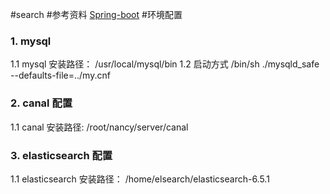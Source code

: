 #search
#参考资料
 [Spring-boot](http://www.ityouknow.com/springboot/2015/12/30/springboot-collect.html )
#环境配置
### 1. mysql
1.1 mysql 安装路径：
/usr/local/mysql/bin
1.2 启动方式
/bin/sh ./mysqld_safe --defaults-file=../my.cnf
### 2. canal 配置
1.1 canal 安装路径:
/root/nancy/server/canal
### 3. elasticsearch 配置
1.1 elasticsearch 安装路径：
/home/elsearch/elasticsearch-6.5.1



